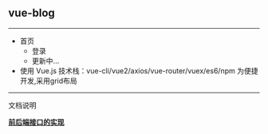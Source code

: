## vue-blog
***
+ 首页
  + 登录
  + 更新中...
+ 使用 Vue.js 技术栈：vue-cli/vue2/axios/vue-router/vuex/es6/npm 为便捷开发,采用grid布局
***
文档说明

__[前后端接口的实现](https://github.com/Composur/vue-blog/blob/master/vue-blog/doc/API.md)__